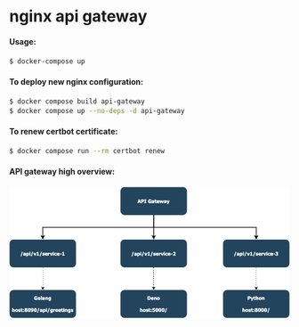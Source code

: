 # nginx api gateway

#### Usage:
```bash
$ docker-compose up
```

#### To deploy new nginx configuration:
```bash
$ docker compose build api-gateway
$ docker compose up --no-deps -d api-gateway
```

#### To renew certbot certificate:
```bash
$ docker compose run --rm certbot renew
```

#### API gateway high overview:

![illustration](apigateway.png)
